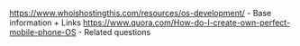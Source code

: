 https://www.whoishostingthis.com/resources/os-development/ - Base information + Links
https://www.quora.com/How-do-I-create-own-perfect-mobile-phone-OS - Related questions
